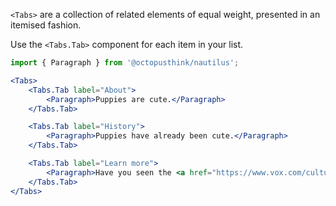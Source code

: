 `<Tabs>` are a collection of related elements of equal weight, presented in an itemised fashion.

Use the `<Tabs.Tab>` component for each item in your list.

```jsx
import { Paragraph } from '@octopusthink/nautilus';

<Tabs>
	<Tabs.Tab label="About">
		<Paragraph>Puppies are cute.</Paragraph>
	</Tabs.Tab>

	<Tabs.Tab label="History">
		<Paragraph>Puppies have already been cute.</Paragraph>
	</Tabs.Tab>

	<Tabs.Tab label="Learn more">
		<Paragraph>Have you seen the <a href="https://www.vox.com/culture/2017/2/4/14480722/puppy-bowl-explained">Puppy Bowl</a>?</Paragraph>
	</Tabs.Tab>
</Tabs>
